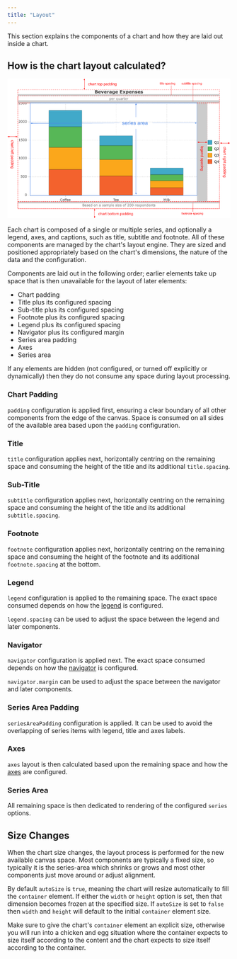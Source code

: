```yaml
---
title: "Layout"
---
```


This section explains the components of a chart and how they are laid out inside a chart.

## How is the chart layout calculated?

![Chart Layout](cartesian-chart-layout.png)

Each chart is composed of a single or multiple series, and optionally a legend, axes, and captions, such as title, subtitle and footnote. All of these components are managed by the chart's layout engine. They are sized and positioned appropriately based on the chart's dimensions, the nature of the data and the configuration.

Components are laid out in the following order; earlier elements take up space that is then unavailable for the layout
of later elements:

- Chart padding
- Title plus its configured spacing
- Sub-title plus its configured spacing
- Footnote plus its configured spacing
- Legend plus its configured spacing
- Navigator plus its configured margin
- Series area padding
- Axes
- Series area

If any elements are hidden (not configured, or turned off explicitly or dynamically) then they do not consume any space
during layout processing.

### Chart Padding

`padding` configuration is applied first, ensuring a clear boundary of all other components from the edge of the canvas.
Space is consumed on all sides of the available area based upon the `padding` configuration.

### Title

`title` configuration applies next, horizontally centring on the remaining space and consuming the
height of the title and its additional `title.spacing`.

### Sub-Title

`subtitle` configuration applies next, horizontally centring on the remaining space and consuming the
height of the title and its additional `subtitle.spacing`.

### Footnote

`footnote` configuration applies next, horizontally centring on the remaining space and consuming the height of the footnote and its additional `footnote.spacing` at the bottom.

### Legend

`legend` configuration is applied to the remaining space. The exact space consumed depends on how the
[legend](/charts-legend/) is configured.

`legend.spacing` can be used to adjust the space between the legend and later components.

### Navigator

`navigator` configuration is applied next. The exact space consumed depends on how the
[navigator](/charts-navigator/) is configured.

`navigator.margin` can be used to adjust the space between the navigator and later components.

### Series Area Padding

`seriesAreaPadding` configuration is applied. It can be used to avoid the overlapping of series items with legend, title and axes labels.

### Axes

`axes` layout is then calculated based upon the remaining space and how the [axes](/charts-axes/) are
configured.

### Series Area

All remaining space is then dedicated to rendering of the configured `series` options.

## Size Changes

When the chart size changes, the layout process is performed for the new available canvas space.
Most components are typically a fixed size, so typically it is the series-area which shrinks or grows
and most other components just move around or adjust alignment.

By default `autoSize` is `true`, meaning the chart will resize automatically to fill the `container` element. If either the `width` or `height` option is set, then that dimension becomes frozen at the specified size. If `autoSize` is set to `false` then `width` and `height` will default to the initial `container` element size.

Make sure to give the chart's `container` element an explicit size, otherwise you will run into a chicken and egg situation where the container expects to size itself according to the content and the chart expects to size itself according to the container.
